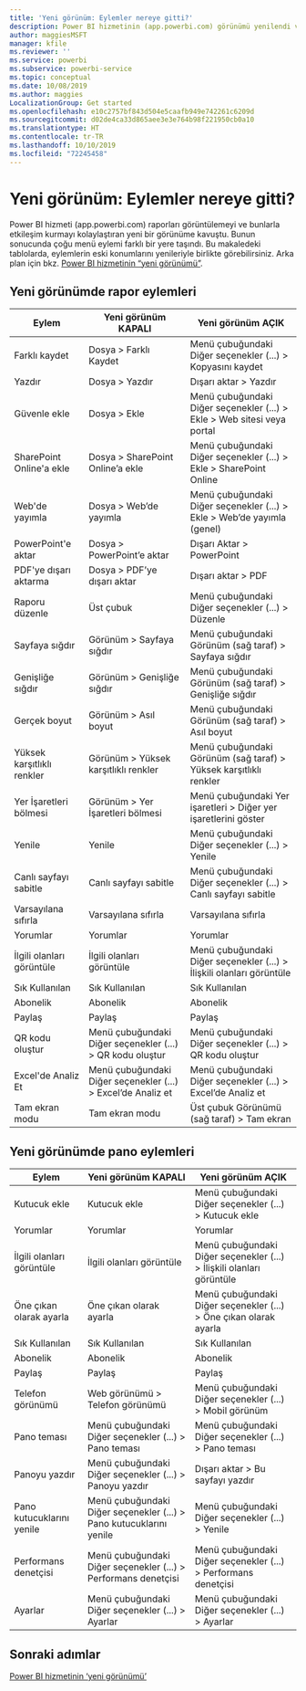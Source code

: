 ```yaml
---
title: 'Yeni görünüm: Eylemler nereye gitti?'
description: Power BI hizmetinin (app.powerbi.com) görünümü yenilendi ve çoğu eylem farklı bir yere taşındı. Bu makale, eylemlerin eski konumlarını ve yenilerini bir arada gösteren tabloları ele alır.
author: maggiesMSFT
manager: kfile
ms.reviewer: ''
ms.service: powerbi
ms.subservice: powerbi-service
ms.topic: conceptual
ms.date: 10/08/2019
ms.author: maggies
LocalizationGroup: Get started
ms.openlocfilehash: e10c2757bf843d504e5caafb949e742261c6209d
ms.sourcegitcommit: d02de4ca33d865aee3e3e764b98f221950cb0a10
ms.translationtype: HT
ms.contentlocale: tr-TR
ms.lasthandoff: 10/10/2019
ms.locfileid: "72245458"
---
```

# <a name="the-new-look-where-did-the-actions-go"></a>Yeni görünüm: Eylemler nereye gitti?

Power BI hizmeti (app.powerbi.com) raporları görüntülemeyi ve bunlarla etkileşim kurmayı kolaylaştıran yeni bir görünüme kavuştu. Bunun sonucunda çoğu menü eylemi farklı bir yere taşındı. Bu makaledeki tablolarda, eylemlerin eski konumlarını yenileriyle birlikte görebilirsiniz. Arka plan için bkz. [Power BI hizmetinin “yeni görünümü”](service-new-look.md).

## <a name="report-actions-in-the-new-look"></a>Yeni görünümde rapor eylemleri

|Eylem  |Yeni görünüm KAPALI  |Yeni görünüm AÇIK  |
|---------|---------|---------|
| Farklı kaydet | Dosya > Farklı Kaydet  | Menü çubuğundaki Diğer seçenekler (...) > Kopyasını kaydet |
| Yazdır | Dosya > Yazdır | Dışarı aktar > Yazdır |
| Güvenle ekle | Dosya > Ekle | Menü çubuğundaki Diğer seçenekler (...) > Ekle > Web sitesi veya portal |
| SharePoint Online'a ekle | Dosya > SharePoint Online’a ekle | Menü çubuğundaki Diğer seçenekler (...) > Ekle > SharePoint Online |
| Web'de yayımla | Dosya > Web’de yayımla | Menü çubuğundaki Diğer seçenekler (...) > Ekle > Web’de yayımla (genel) |
| PowerPoint'e aktar | Dosya > PowerPoint’e aktar | Dışarı Aktar > PowerPoint |
| PDF'ye dışarı aktarma | Dosya > PDF’ye dışarı aktar | Dışarı aktar > PDF |
|Raporu düzenle  | Üst çubuk   | Menü çubuğundaki Diğer seçenekler (...) > Düzenle |
| Sayfaya sığdır | Görünüm > Sayfaya sığdır | Menü çubuğundaki Görünüm (sağ taraf) > Sayfaya sığdır |
| Genişliğe sığdır | Görünüm > Genişliğe sığdır | Menü çubuğundaki Görünüm (sağ taraf) > Genişliğe sığdır |
| Gerçek boyut | Görünüm > Asıl boyut | Menü çubuğundaki Görünüm (sağ taraf) > Asıl boyut |
| Yüksek karşıtlıklı renkler | Görünüm > Yüksek karşıtlıklı renkler | Menü çubuğundaki Görünüm (sağ taraf) > Yüksek karşıtlıklı renkler |
| Yer İşaretleri bölmesi | Görünüm > Yer İşaretleri bölmesi |  Menü çubuğundaki Yer işaretleri > Diğer yer işaretlerini göster |
| Yenile | Yenile | Menü çubuğundaki Diğer seçenekler (...) > Yenile |
| Canlı sayfayı sabitle | Canlı sayfayı sabitle | Menü çubuğundaki Diğer seçenekler (...) > Canlı sayfayı sabitle |
| Varsayılana sıfırla | Varsayılana sıfırla | Varsayılana sıfırla |
| Yorumlar | Yorumlar | Yorumlar |
| İlgili olanları görüntüle | İlgili olanları görüntüle | Menü çubuğundaki Diğer seçenekler (...) > İlişkili olanları görüntüle |
| Sık Kullanılan | Sık Kullanılan | Sık Kullanılan |
| Abonelik | Abonelik |Abonelik |
| Paylaş | Paylaş | Paylaş |
| QR kodu oluştur | Menü çubuğundaki Diğer seçenekler (...) > QR kodu oluştur | Menü çubuğundaki Diğer seçenekler (...) > QR kodu oluştur |
| Excel'de Analiz Et | Menü çubuğundaki Diğer seçenekler (...) > Excel’de Analiz et | Menü çubuğundaki Diğer seçenekler (...) > Excel’de Analiz et |
| Tam ekran modu | Tam ekran modu | Üst çubuk Görünümü (sağ taraf) > Tam ekran |

## <a name="dashboard-actions-in-the-new-look"></a>Yeni görünümde pano eylemleri

|Eylem  |Yeni görünüm KAPALI  |Yeni görünüm AÇIK  |
|---------|---------|---------|
| Kutucuk ekle | Kutucuk ekle | Menü çubuğundaki Diğer seçenekler (...) > Kutucuk ekle |
| Yorumlar | Yorumlar | Yorumlar |
| İlgili olanları görüntüle | İlgili olanları görüntüle | Menü çubuğundaki Diğer seçenekler (...) > İlişkili olanları görüntüle |
| Öne çıkan olarak ayarla | Öne çıkan olarak ayarla| Menü çubuğundaki Diğer seçenekler (...) > Öne çıkan olarak ayarla|
| Sık Kullanılan | Sık Kullanılan | Sık Kullanılan |
| Abonelik | Abonelik |Abonelik |
| Paylaş | Paylaş | Paylaş |
| Telefon görünümü | Web görünümü > Telefon görünümü | Menü çubuğundaki Diğer seçenekler (...) > Mobil görünüm |
| Pano teması | Menü çubuğundaki Diğer seçenekler (...) > Pano teması | Menü çubuğundaki Diğer seçenekler (...) > Pano teması |
| Panoyu yazdır | Menü çubuğundaki Diğer seçenekler (...) > Panoyu yazdır | Dışarı aktar > Bu sayfayı yazdır |
| Pano kutucuklarını yenile | Menü çubuğundaki Diğer seçenekler (...) > Pano kutucuklarını yenile | Menü çubuğundaki Diğer seçenekler (...) > Yenile |
| Performans denetçisi | Menü çubuğundaki Diğer seçenekler (...) > Performans denetçisi | Menü çubuğundaki Diğer seçenekler (...) > Performans denetçisi |
| Ayarlar | Menü çubuğundaki Diğer seçenekler (...) > Ayarlar | Menü çubuğundaki Diğer seçenekler (...) > Ayarlar |

## <a name="next-steps"></a>Sonraki adımlar

[Power BI hizmetinin ‘yeni görünümü’](service-new-look.md)
